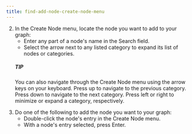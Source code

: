 ```yaml
---
title: find-add-node-create-node-menu
---
```


<ol start="2">
    <li>In the Create Node menu, locate the node you want to add to your graph:
        <ul>
        <li>Enter any part of a node's name in the Search field.</li>
        <li>Select the arrow next to any listed category to expand its list of nodes or categories.</li>
        </ul>
    </li>
    <div class="TIP alert alert-info">
        <h5>TIP</h5>
        <p>You can also navigate through the Create Node menu using the arrow keys on your keyboard. Press up to navigate to the previous category. Press down to navigate to the next category. Press left or right to minimize or expand a category, respectively.</p>
    </div>
    <li>Do one of the following to add the node you want to your graph:
    <ul>
    <li>Double-click the node's entry in the Create Node menu.</li>
    <li>With a node's entry selected, press Enter.</li>
    </ul>
    </li>
</ol>
